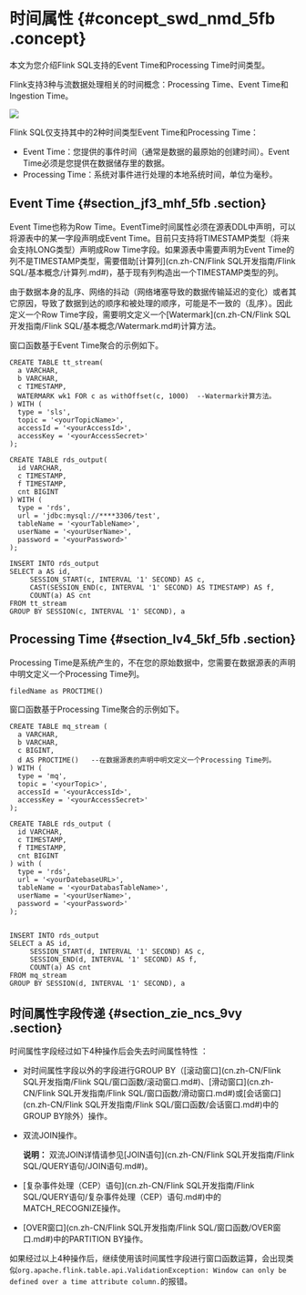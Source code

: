 # 时间属性 {#concept_swd_nmd_5fb .concept}

本文为您介绍Flink SQL支持的Event Time和Processing Time时间类型。

Flink支持3种与流数据处理相关的时间概念：Processing Time、Event Time和Ingestion Time。

![](http://static-aliyun-doc.oss-cn-hangzhou.aliyuncs.com/assets/img/62299/156352367847134_zh-CN.png)

Flink SQL仅支持其中的2种时间类型Event Time和Processing Time：

-   Event Time：您提供的事件时间（通常是数据的最原始的创建时间）。Event Time必须是您提供在数据储存里的数据。
-   Processing Time：系统对事件进行处理的本地系统时间，单位为毫秒。

## Event Time {#section_jf3_mhf_5fb .section}

Event Time也称为Row Time。EventTime时间属性必须在源表DDL中声明，可以将源表中的某一字段声明成Event Time。目前只支持将TIMESTAMP类型（将来会支持LONG类型）声明成Row Time字段。如果源表中需要声明为Event Time的列不是TIMESTAMP类型，需要借助[计算列](cn.zh-CN/Flink SQL开发指南/Flink SQL/基本概念/计算列.md#)，基于现有列构造出一个TIMESTAMP类型的列。

由于数据本身的乱序、网络的抖动（网络堵塞导致的数据传输延迟的变化）或者其它原因，导致了数据到达的顺序和被处理的顺序，可能是不一致的（乱序）。因此定义一个Row Time字段，需要明文定义一个[Watermark](cn.zh-CN/Flink SQL开发指南/Flink SQL/基本概念/Watermark.md#)计算方法。

窗口函数基于Event Time聚合的示例如下。

``` {#codeblock_s8z_vkc_by4 .language-sql}
CREATE TABLE tt_stream(
  a VARCHAR,
  b VARCHAR,
  c TIMESTAMP,
  WATERMARK wk1 FOR c as withOffset(c, 1000)  --Watermark计算方法。
) WITH (
  type = 'sls',
  topic = '<yourTopicName>',
  accessId = '<yourAccessId>',
  accessKey = '<yourAccessSecret>'
);

CREATE TABLE rds_output(
  id VARCHAR,
  c TIMESTAMP, 
  f TIMESTAMP,
  cnt BIGINT
) WITH (
  type = 'rds',
  url = 'jdbc:mysql://****3306/test',
  tableName = '<yourTableName>',
  userName = '<yourUserName>',
  password = '<yourPassword>'
);

INSERT INTO rds_output
SELECT a AS id, 
     SESSION_START(c, INTERVAL '1' SECOND) AS c, 
     CAST(SESSION_END(c, INTERVAL '1' SECOND) AS TIMESTAMP) AS f, 
     COUNT(a) AS cnt
FROM tt_stream
GROUP BY SESSION(c, INTERVAL '1' SECOND), a
```

## Processing Time {#section_lv4_5kf_5fb .section}

Processing Time是系统产生的，不在您的原始数据中，您需要在数据源表的声明中明文定义一个Processing Time列。

``` {#codeblock_a37_wch_2vw .language-sql}
filedName as PROCTIME()
```

窗口函数基于Processing Time聚合的示例如下。

``` {#codeblock_n9i_4nq_z2h .language-sql}
CREATE TABLE mq_stream (
  a VARCHAR,
  b VARCHAR,
  c BIGINT,
  d AS PROCTIME()   --在数据源表的声明中明文定义一个Processing Time列。
) WITH (
  type = 'mq',
  topic = '<yourTopic>',
  accessId = '<yourAccessId>',
  accessKey = '<yourAccessSecret>'
);

CREATE TABLE rds_output (
  id VARCHAR,
  c TIMESTAMP, 
  f TIMESTAMP,
  cnt BIGINT
) with (
  type = 'rds',
  url = '<yourDatebaseURL>',
  tableName = '<yourDatabasTableName>',
  userName = '<yourUserName>',
  password = '<yourPassword>'
);


INSERT INTO rds_output
SELECT a AS id, 
     SESSION_START(d, INTERVAL '1' SECOND) AS c, 
     SESSION_END(d, INTERVAL '1' SECOND) AS f, 
     COUNT(a) AS cnt
FROM mq_stream
GROUP BY SESSION(d, INTERVAL '1' SECOND), a         
```

## 时间属性字段传递 {#section_zie_ncs_9vy .section}

时间属性字段经过如下4种操作后会失去时间属性特性 ：

-   对时间属性字段以外的字段进行GROUP BY（[滚动窗口](cn.zh-CN/Flink SQL开发指南/Flink SQL/窗口函数/滚动窗口.md#)、[滑动窗口](cn.zh-CN/Flink SQL开发指南/Flink SQL/窗口函数/滑动窗口.md#)或[会话窗口](cn.zh-CN/Flink SQL开发指南/Flink SQL/窗口函数/会话窗口.md#)中的GROUP BY除外）操作。
-   双流JOIN操作。

    **说明：** 双流JOIN详情请参见[JOIN语句](cn.zh-CN/Flink SQL开发指南/Flink SQL/QUERY语句/JOIN语句.md#)。

-   [复杂事件处理（CEP）语句](cn.zh-CN/Flink SQL开发指南/Flink SQL/QUERY语句/复杂事件处理（CEP）语句.md#)中的MATCH\_RECOGNIZE操作。
-   [OVER窗口](cn.zh-CN/Flink SQL开发指南/Flink SQL/窗口函数/OVER窗口.md#)中的PARTITION BY操作。

如果经过以上4种操作后，继续使用该时间属性字段进行窗口函数运算，会出现类似`org.apache.flink.table.api.ValidationException: Window can only be defined over a time attribute column.`的报错。


